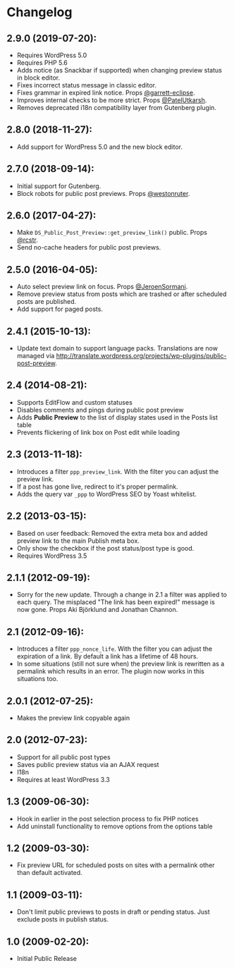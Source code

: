 # Changelog

## 2.9.0 (2019-07-20):
* Requires WordPress 5.0
* Requires PHP 5.6
* Adds notice (as Snackbar if supported) when changing preview status in block editor.
* Fixes incorrect status message in classic editor.
* Fixes grammar in expired link notice. Props [@garrett-eclipse](https://github.com/garrett-eclipse).
* Improves internal checks to be more strict. Props [@PatelUtkarsh](https://github.com/PatelUtkarsh).
* Removes deprecated i18n compatibility layer from Gutenberg plugin.

## 2.8.0 (2018-11-27):
* Add support for WordPress 5.0 and the new block editor.

## 2.7.0 (2018-09-14):
* Initial support for Gutenberg.
* Block robots for public post previews. Props [@westonruter](https://github.com/westonruter).

## 2.6.0 (2017-04-27):
* Make `DS_Public_Post_Preview::get_preview_link()` public. Props [@rcstr](https://github.com/rcstr).
* Send no-cache headers for public post previews.

## 2.5.0 (2016-04-05):
* Auto select preview link on focus. Props [@JeroenSormani](https://github.com/JeroenSormani).
* Remove preview status from posts which are trashed or after scheduled posts are published.
* Add support for paged posts.

## 2.4.1 (2015-10-13):
* Update text domain to support language packs. Translations are now managed via http://translate.wordpress.org/projects/wp-plugins/public-post-preview.

## 2.4 (2014-08-21):
* Supports EditFlow and custom statuses
* Disables comments and pings during public post preview
* Adds __Public Preview__ to the list of display states used in the Posts list table
* Prevents flickering of link box on Post edit while loading

## 2.3 (2013-11-18):
* Introduces a filter `ppp_preview_link`. With the filter you can adjust the preview link.
* If a post has gone live, redirect to it's proper permalink.
* Adds the query var `_ppp` to WordPress SEO by Yoast whitelist.

## 2.2 (2013-03-15):
* Based on user feedback: Removed the extra meta box and added preview link to the main Publish meta box.
* Only show the checkbox if the post status/post type is good.
* Requires WordPress 3.5

## 2.1.1 (2012-09-19):
* Sorry for the new update. Through a change in 2.1 a filter was applied to each query. The misplaced "The link has been expired!" message is now gone. Props Aki Björklund and Jonathan Channon.

## 2.1 (2012-09-16):
* Introduces a filter `ppp_nonce_life`. With the filter you can adjust the expiration of a link. By default a link has a lifetime of 48 hours.
* In some situations (still not sure when) the preview link is rewritten as a permalink which results in an error. The plugin now works in this situations too.

## 2.0.1 (2012-07-25):
* Makes the preview link copyable again

## 2.0 (2012-07-23):
* Support for all public post types
* Saves public preview status via an AJAX request
* I18n
* Requires at least WordPress 3.3

## 1.3 (2009-06-30):
* Hook in earlier in the post selection process to fix PHP notices
* Add uninstall functionality to remove options from the options table

## 1.2 (2009-03-30):
* Fix preview URL for scheduled posts on sites with a permalink other than default activated.

## 1.1 (2009-03-11):
* Don't limit public previews to posts in draft or pending status.  Just exclude posts in publish status.

## 1.0 (2009-02-20):
* Initial Public Release
